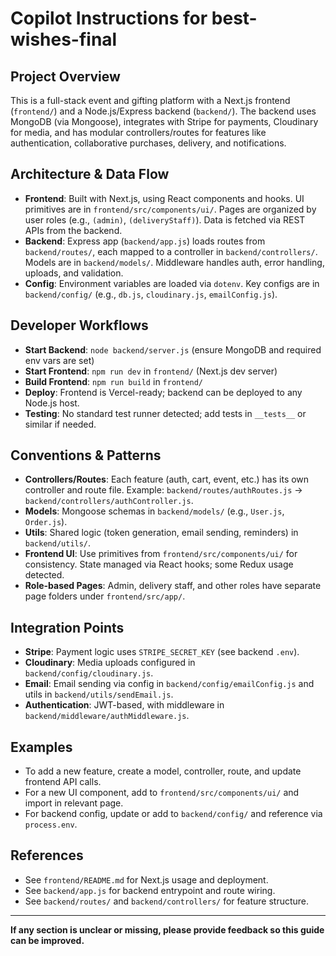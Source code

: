 # Copilot Instructions for best-wishes-final

## Project Overview
This is a full-stack event and gifting platform with a Next.js frontend (`frontend/`) and a Node.js/Express backend (`backend/`). The backend uses MongoDB (via Mongoose), integrates with Stripe for payments, Cloudinary for media, and has modular controllers/routes for features like authentication, collaborative purchases, delivery, and notifications.

## Architecture & Data Flow
- **Frontend**: Built with Next.js, using React components and hooks. UI primitives are in `frontend/src/components/ui/`. Pages are organized by user roles (e.g., `(admin)`, `(deliveryStaff)`). Data is fetched via REST APIs from the backend.
- **Backend**: Express app (`backend/app.js`) loads routes from `backend/routes/`, each mapped to a controller in `backend/controllers/`. Models are in `backend/models/`. Middleware handles auth, error handling, uploads, and validation.
- **Config**: Environment variables are loaded via `dotenv`. Key configs are in `backend/config/` (e.g., `db.js`, `cloudinary.js`, `emailConfig.js`).

## Developer Workflows
- **Start Backend**: `node backend/server.js` (ensure MongoDB and required env vars are set)
- **Start Frontend**: `npm run dev` in `frontend/` (Next.js dev server)
- **Build Frontend**: `npm run build` in `frontend/`
- **Deploy**: Frontend is Vercel-ready; backend can be deployed to any Node.js host.
- **Testing**: No standard test runner detected; add tests in `__tests__` or similar if needed.

## Conventions & Patterns
- **Controllers/Routes**: Each feature (auth, cart, event, etc.) has its own controller and route file. Example: `backend/routes/authRoutes.js` → `backend/controllers/authController.js`.
- **Models**: Mongoose schemas in `backend/models/` (e.g., `User.js`, `Order.js`).
- **Utils**: Shared logic (token generation, email sending, reminders) in `backend/utils/`.
- **Frontend UI**: Use primitives from `frontend/src/components/ui/` for consistency. State managed via React hooks; some Redux usage detected.
- **Role-based Pages**: Admin, delivery staff, and other roles have separate page folders under `frontend/src/app/`.

## Integration Points
- **Stripe**: Payment logic uses `STRIPE_SECRET_KEY` (see backend `.env`).
- **Cloudinary**: Media uploads configured in `backend/config/cloudinary.js`.
- **Email**: Email sending via config in `backend/config/emailConfig.js` and utils in `backend/utils/sendEmail.js`.
- **Authentication**: JWT-based, with middleware in `backend/middleware/authMiddleware.js`.

## Examples
- To add a new feature, create a model, controller, route, and update frontend API calls.
- For a new UI component, add to `frontend/src/components/ui/` and import in relevant page.
- For backend config, update or add to `backend/config/` and reference via `process.env`.

## References
- See `frontend/README.md` for Next.js usage and deployment.
- See `backend/app.js` for backend entrypoint and route wiring.
- See `backend/routes/` and `backend/controllers/` for feature structure.

---

**If any section is unclear or missing, please provide feedback so this guide can be improved.**
